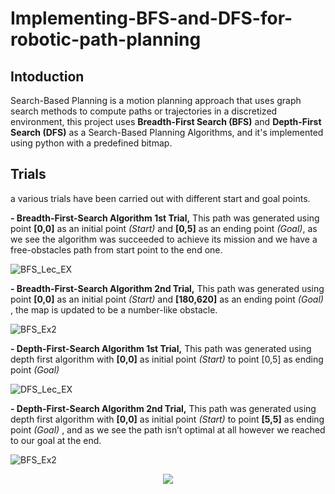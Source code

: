 # Implementing-BFS-and-DFS-for-robotic-path-planning
## Intoduction
Search-Based Planning is a motion planning approach that uses graph search methods to compute paths or
trajectories in a discretized environment, this project uses **Breadth-First Search (BFS)** and **Depth-First Search (DFS)**
as a Search-Based Planning Algorithms, and it's implemented using python with a predefined bitmap.

## Trials
a various trials have been carried out with different start and goal points.

**- Breadth-First-Search Algorithm 1st Trial,**  This path was generated using point **[0,0]** as an initial
point _(Start)_ and **[0,5]** as an ending point _(Goal)_, as we see the
algorithm was succeeded to achieve its mission and we have a free-obstacles path from start
point to the end one.

![BFS_Lec_EX](https://user-images.githubusercontent.com/105011124/171450127-c29e2ea1-218b-4338-ba71-12b9129ac4a3.png)

**- Breadth-First-Search Algorithm 2nd Trial,** This path was generated using point **[0,0]** as an initial
point _(Start)_ and **[180,620]** as an ending point _(Goal)_ , the map is updated to be a number-like obstacle.

![BFS_Ex2](https://user-images.githubusercontent.com/105011124/171450151-46619bd5-7b6a-483a-a355-ef5b258c574d.png)

**- Depth-First-Search Algorithm 1st Trial,** This path was generated using depth first algorithm with
**[0,0]** as initial point _(Start)_ to point [0,5] as ending point _(Goal)_

![DFS_Lec_EX](https://user-images.githubusercontent.com/105011124/171450148-c1eb4aca-ab25-4b46-ad30-631feb5a1772.png)

**- Depth-First-Search Algorithm 2nd Trial,** This path was generated using depth first algorithm with
**[0,0]** as initial point _(Start)_ to point **[5,5]** as ending point _(Goal)_ , and as we see the path isn’t optimal at all
however we reached to our goal at the end.

![BFS_Ex2](https://user-images.githubusercontent.com/105011124/171450151-46619bd5-7b6a-483a-a355-ef5b258c574d.png)

<p align="center">
  <img src="https://user-images.githubusercontent.com/105011124/171453434-75faf015-21cc-4973-aad7-bfc8310dd2c9.png">
</p>







